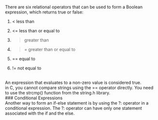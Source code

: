 
There are six relational operators that can be used to form a Boolean expression, which returns true or false:
<br>

1. <    less than

2. <=  less than or equal to

3. >    greater than

4. >=  greater than or equal to

5. ==  equal to

6. !=   not equal to


<br>
An expression that evaluates to a non-zero value is considered true.

<br>
in C, you cannot compare strings using the == operator directly. You need to use the strcmp() function from the string.h library.<br>
### Conditional Expressions 
<br>
Another way to form an if-else statement is by using the ?: operator in a conditional expression. The ?: operator can have only one statement associated with the if and the else.

